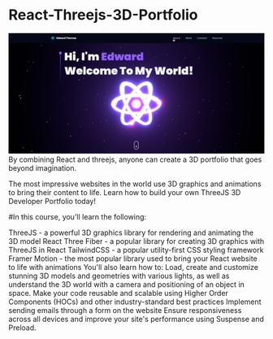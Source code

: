 # React-Threejs-3D-Portfolio
![3D Portfolio](https://github.com/edward7770/Edward-Portfolio-V2/blob/main/public/demo.png)
By combining React and threejs, anyone can create a 3D portfolio that goes beyond imagination.

The most impressive websites in the world use 3D graphics and animations to bring their content to life. Learn how to build your own ThreeJS 3D Developer Portfolio today!

#In this course, you'll learn the following:

ThreeJS - a powerful 3D graphics library for rendering and animating the 3D model
React Three Fiber - a popular library for creating 3D graphics with ThreeJS in React
TailwindCSS - a popular utility-first CSS styling framework
Framer Motion - the most popular library used to bring your React website to life with animations You'll also learn how to:
Load, create and customize stunning 3D models and geometries with various lights, as well as understand the 3D world with a camera and positioning of an object in space.
Make your code reusable and scalable using Higher Order Components (HOCs) and other industry-standard best practices
Implement sending emails through a form on the website
Ensure responsiveness across all devices and improve your site's performance using Suspense and Preload.


